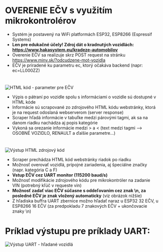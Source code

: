 # OVERENIE EČV s využitím mikrokontrolérov
* Systém je postavený na WiFi platformách ESP32, ESP8266 (Espressif Systems)
* **Len pre edukačné účely! Zdroj dát o kradnutých vozidlách: https://www.hakasystem.eu/kradeze-automobilov**
* Overenie EČV sa realizuje skrz POST request na stránku https://www.minv.sk/?odcudzene-mot-vozidla
* EČV je priradené ku parametru ec, ktorý očakáva backend (napr: ec=LL000ZZ)
#
![HTML kód - parameter pre EČV](https://i.imgur.com/XgJYPC8.png)
* Výpis o pátraní po vozidle spolu s informáciami o vozidle sú dostupné v HTML kóde
* Informácie sú scrapované zo zdrojového HTML kódu webstránky, ktorá je na request odoslaná webserverom (server response)
* Scraper hľadá informácie v tabuľke medzi párovými <td> </td> tagmi, ak sa na danom riadku nachádza aj popis kategórie
* Vykoná sa orezanie informácie medzi > a < (text medzi tagmi --> OSOBNÉ VOZIDLO, RENAULT a ďalšie parametre...)
#
![Výstup HTML zdrojový kód](https://i.imgur.com/r6PuXMz.png)
* Scraper prechádza HTML kód webstránky riadok po riadku
* Možnosť overovať vozidlá, prípojné zariadenia, aj špeciálne značky (napr. kategória C a F)
* **Vstup EČV cez UART monitor (115200 baud/s)**
* Možnosť modifikácie zdrojového kódu pre mikrokontróler na zadanie VIN (potrebný kľúč v requeste vin)
* **Možnosť zadať viac EČV súčasne s oddeľovaním cez znak \n, za posledné EČV je znak vložený automaticky** (viz obrázok nižšie)
* Z hľadiska buffra UART zbernice možno hľadať naraz u ESP32 32 EČV, u ESP8266 16 EČV (za predpokladu 7 znakových EČV + ukončovacie znaky \n)   
# Príklad výstupu pre príklady UART:
![Výstup UART - hľadané vozidlá](https://i.imgur.com/dHOXFNc.png)
